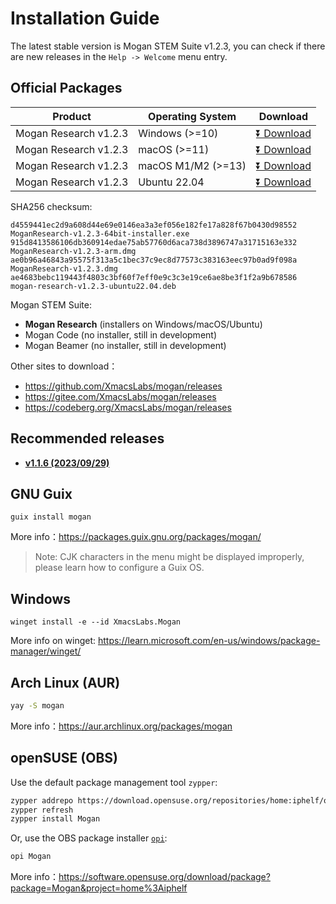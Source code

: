 # Installation Guide
The latest stable version is Mogan STEM Suite v1.2.3, you can check if there are new releases in the `Help -> Welcome` menu entry.

## Official Packages
| Product | Operating System | Download |
|---------|-------|-----|
| Mogan Research v1.2.3 | Windows (>=10)| [⏬ Download](https://mirrors.ustc.edu.cn/github-release/XmacsLabs/mogan/v1.2.3/MoganResearch-v1.2.3-64bit-installer.exe) |
| Mogan Research v1.2.3 | macOS (>=11) | [⏬ Download](https://mirrors.ustc.edu.cn/github-release/XmacsLabs/mogan/v1.2.3/MoganResearch-v1.2.3.dmg) |
| Mogan Research v1.2.3 | macOS M1/M2 (>=13) | [⏬ Download](https://mirrors.ustc.edu.cn/github-release/XmacsLabs/mogan/v1.2.3/MoganResearch-v1.2.3-arm.dmg) |
| Mogan Research v1.2.3 | Ubuntu 22.04 | [⏬ Download](https://mirrors.ustc.edu.cn/github-release/XmacsLabs/mogan/v1.2.3/mogan-research-v1.2.3-ubuntu22.04.deb) |

SHA256 checksum:
```
d4559441ec2d9a608d44e69e0146ea3a3ef056e182fe17a828f67b0430d98552  MoganResearch-v1.2.3-64bit-installer.exe
915d8413586106db360914edae75ab57760d6aca738d3896747a31715163e332  MoganResearch-v1.2.3-arm.dmg
ae0b96a46843a95575f313a5c1bec37c9ec8d77573c383163eec97b0ad9f098a  MoganResearch-v1.2.3.dmg
ae4683bebc119443f4803c3bf60f7eff0e9c3c3e19ce6ae8be3f1f2a9b678586  mogan-research-v1.2.3-ubuntu22.04.deb
```

Mogan STEM Suite:
+ **Mogan Research** (installers on Windows/macOS/Ubuntu)
+ Mogan Code (no installer, still in development)
+ Mogan Beamer (no installer, still in development)


Other sites to download：
+ https://github.com/XmacsLabs/mogan/releases
+ https://gitee.com/XmacsLabs/mogan/releases
+ https://codeberg.org/XmacsLabs/mogan/releases

## Recommended releases
+ [**v1.1.6 (2023/09/29)**](https://github.com/XmacsLabs/mogan/releases/tag/v1.1.6)

## GNU Guix
```
guix install mogan
```
More info：https://packages.guix.gnu.org/packages/mogan/

> Note: CJK characters in the menu might be displayed improperly, please learn how to configure a Guix OS.

## Windows
```
winget install -e --id XmacsLabs.Mogan
```
More info on winget: https://learn.microsoft.com/en-us/windows/package-manager/winget/

## Arch Linux (AUR)
```bash
yay -S mogan
```
More info：https://aur.archlinux.org/packages/mogan

## openSUSE (OBS)

Use the default package management tool `zypper`:

```bash
zypper addrepo https://download.opensuse.org/repositories/home:iphelf/openSUSE_Tumbleweed/home:iphelf.repo
zypper refresh
zypper install Mogan
```

Or, use the OBS package installer [`opi`](https://software.opensuse.org/package/opi):

```bash
opi Mogan
```

More info：https://software.opensuse.org/download/package?package=Mogan&project=home%3Aiphelf
